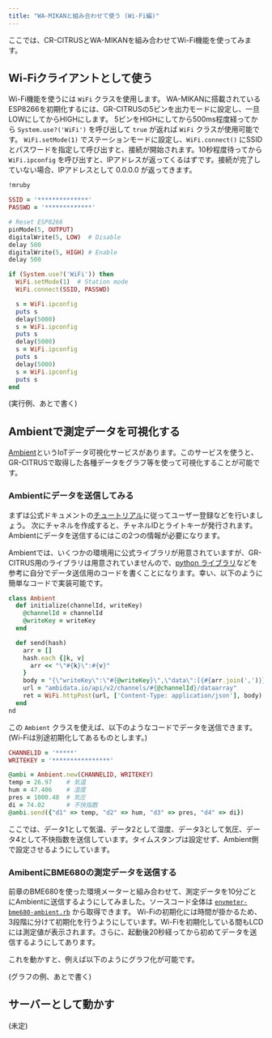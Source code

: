 ```yaml
---
title: "WA-MIKANと組み合わせて使う (Wi-Fi編)"
---
```


ここでは、CR-CITRUSとWA-MIKANを組み合わせてWi-Fi機能を使ってみます。


## Wi-Fiクライアントとして使う

Wi-Fi機能を使うには `WiFi` クラスを使用します。
WA-MIKANに搭載されているESP8266を初期化するには、GR-CITRUSの5ピンを出力モードに設定し、一旦LOWにしてからHIGHにします。
5ピンをHIGHにしてから500ms程度経ってから `System.use?('WiFi')` を呼び出して `true` が返れば `WiFi` クラスが使用可能です。
`WiFi.setMode(1)` でステーションモードに設定し、`WiFi.connect()` にSSIDとパスワードを指定して呼び出すと、接続が開始されます。10秒程度待ってから `WiFi.ipconfig` を呼び出すと、IPアドレスが返ってくるはずです。接続が完了していない場合、IPアドレスとして 0.0.0.0 が返ってきます。

```ruby
!mruby

SSID = '**************'
PASSWD = '*************'

# Reset ESP8266
pinMode(5, OUTPUT)
digitalWrite(5, LOW)  # Disable
delay 500
digitalWrite(5, HIGH) # Enable
delay 500

if (System.use?('WiFi')) then
  WiFi.setMode(1)  # Station mode
  WiFi.connect(SSID, PASSWD)

  s = WiFi.ipconfig
  puts s
  delay(5000)
  s = WiFi.ipconfig
  puts s
  delay(5000)
  s = WiFi.ipconfig
  puts s
  delay(5000)
  s = WiFi.ipconfig
  puts s
end
```

(実行例、あとで書く)


## Ambientで測定データを可視化する

[Ambient](https://ambidata.io/)というIoTデータ可視化サービスがあります。このサービスを使うと、GR-CITRUSで取得した各種データをグラフ等を使って可視化することが可能です。


### Ambientにデータを送信してみる

まずは公式ドキュメントの[チュートリアル](https://ambidata.io/docs/)に従ってユーザー登録などを行いましょう。
次にチャネルを作成すると、チャネルIDとライトキーが発行されます。Ambientにデータを送信するにはこの2つの情報が必要になります。

Ambientでは、いくつかの環境用に公式ライブラリが用意されていますが、GR-CITRUS用のライブラリは用意されていませんので、[python ライブラリ](https://github.com/AmbientDataInc/ambient-python-lib)などを参考に自分でデータ送信用のコードを書くことになります。幸い、以下のように簡単なコードで実装可能です。

```ruby
class Ambient
  def initialize(channelId, writeKey)
    @channelId = channelId
    @writeKey = writeKey
  end

  def send(hash)
    arr = []
    hash.each {|k, v|
      arr << "\"#{k}\":#{v}"
    }
    body = "{\"writeKey\":\"#{@writeKey}\",\"data\":[{#{arr.join(',')}}]}"
    url = "ambidata.io/api/v2/channels/#{@channelId}/dataarray"
    ret = WiFi.httpPost(url, ['Content-Type: application/json'], body)
  end
nd
```

この `Ambient` クラスを使えば、以下のようなコードでデータを送信できます。(Wi-Fiは別途初期化してあるものとします。)

```ruby
CHANNELID = '*****'
WRITEKEY = '****************'

@ambi = Ambient.new(CHANNELID, WRITEKEY)
temp = 26.97    # 気温
hum = 47.406    # 湿度
pres = 1000.48  # 気圧
di = 74.02      # 不快指数
@ambi.send({"d1" => temp, "d2" => hum, "d3" => pres, "d4" => di})
```

ここでは、データ1として気温、データ2として湿度、データ3として気圧、データ4として不快指数を送信しています。タイムスタンプは設定せず、Ambient側で設定させるようにしています。


### AmibentにBME680の測定データを送信する

前章のBME680を使った環境メーターと組み合わせて、測定データを10分ごとにAmbientに送信するようにしてみました。ソースコード全体は [`envmeter-bme680-ambient.rb`](https://github.com/k-takata/zenn-contents/tree/master/books/d5c77046e634bb/src/envmeter-bme680-ambient.rb) から取得できます。
Wi-Fiの初期化には時間が掛かるため、3段階に分けて初期化を行うようにしています。Wi-Fiを初期化している間もLCDには測定値が表示されます。さらに、起動後20秒経ってから初めてデータを送信するようにしてあります。

これを動かすと、例えば以下のようにグラフ化が可能です。

(グラフの例、あとで書く)


## サーバーとして動かす

(未定)
